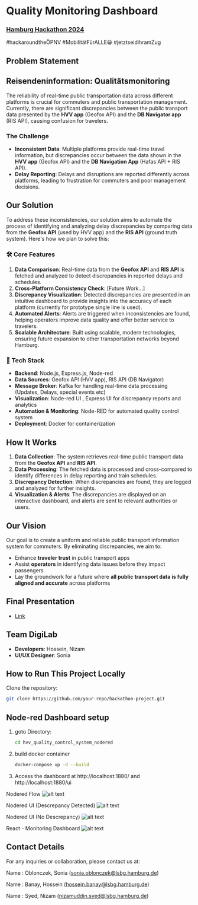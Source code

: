 # **Quality Monitoring Dashboard** 


### **[Hamburg Hackathon 2024](https://data.deutschebahn.com/opendata/Veranstaltungen/Hamburg-Hackathon-2024-12737422)**
#hackaroundtheÖPNV #MobilitätFürALLE😀 #jetztseidihramZug 

## **Problem Statement**    

## Reisendeninformation: Qualitätsmonitoring
The reliability of real-time public transportation data across different platforms is crucial for commuters and public transportation management. Currently, there are significant discrepancies between the public transport data presented by the **HVV app** (Geofox API) and the **DB Navigator app** (RIS API), causing confusion for travelers.

### **The Challenge**
- **Inconsistent Data**: Multiple platforms provide real-time travel information, but discrepancies occur between the data shown in the **HVV app** (Geofox API) and the **DB Navigation App** (Hafas API + RIS API).
- **Delay Reporting**: Delays and disruptions are reported differently across platforms, leading to frustration for commuters and poor management decisions.
  
## **Our Solution**

To address these inconsistencies, our solution aims to automate the process of identifying and analyzing delay discrepancies by comparing data from the **Geofox API** (used by HVV app) and the **RIS API** (ground truth system). Here's how we plan to solve this:

### 🛠 **Core Features**
1. **Data Comparison**: Real-time data from the **Geofox API** and **RIS API** is fetched and analyzed to detect discrepancies in reported delays and schedules.
2. **Cross-Platform Consistency Check**: [Future Work...]
3. **Discrepancy Visualization**: Detected discrepancies are presented in an intuitive dashboard to provide insights into the accuracy of each platform (currently for prototype single line is used).
4. **Automated Alerts**: Alerts are triggered when inconsistencies are found, helping operators improve data quality and offer better service to travelers.
5. **Scalable Architecture**: Built using scalable, modern technologies, ensuring future expansion to other transportation networks beyond Hamburg.

### 🚀 **Tech Stack**
- **Backend**: Node.js, Express.js, Node-red
- **Data Sources**: Geofox API (HVV app), RIS API (DB Navigator)
- **Message Broker**: Kafka for handling real-time data processing (Updates, Delays, special events etc)
- **Visualization**: Node-red UI , Express UI for discrepancy reports and analytics
- **Automation & Monitoring**: Node-RED for automated quality control system
- **Deployment**: Docker for containerization

## **How It Works**
1. **Data Collection**: The system retrieves real-time public transport data from the **Geofox API** and **RIS API**.
2. **Data Processing**: The fetched data is processed and cross-compared to identify differences in delay reporting and train schedules.
3. **Discrepancy Detection**: When discrepancies are found, they are logged and analyzed for further insights.
4. **Visualization & Alerts**: The discrepancies are displayed on an interactive dashboard, and alerts are sent to relevant authorities or users.
   
## **Our Vision**
Our goal is to create a uniform and reliable public transport information system for commuters. By eliminating discrepancies, we aim to:
- Enhance **traveler trust** in public transport apps
- Assist **operators** in identifying data issues before they impact passengers
- Lay the groundwork for a future where **all public transport data is fully aligned and accurate** across platforms


## **Final Presentation**
- [Link](final_presentation.pptx)


## **Team DigiLab**
- **Developers**: Hossein, Nizam
- **UI/UX Designer**: Sonia


## **How to Run This Project Locally**

Clone the repository:
   ```bash
   git clone https://github.com/your-repo/hackathon-project.git

```
## Node-red Dashboard setup

1. goto Directory:    
   ```bash
   cd hvv_quality_control_system_nodered

2. build docker container
    ```bash
    docker-compose up -d --build

3. Access the dashboard at http://localhost:1880/ and http://localhost:1880/ui

Nodered Flow
![alt text](nodered_flow.png)

Nodered UI (Descrepancy Detected)
![alt text](nodered_ui_with_descripancy.png)

Nodered UI (No Descrepancy)
![alt text](nodered_ui_without_descripancy.png)


React - Monitoring Dashboard
![alt text](react_dashboard.png)



## Contact Details

For any inquiries or collaboration, please contact us at:

Name : Oblonczek, Sonia (sonia.oblonczek@lsbg.hamburg.de)

Name : Banay, Hossein (hossein.banay@lsbg.hamburg.de)

Name : Syed, Nizam (nizamuddin.syed@lsbg.hamburg.de)

